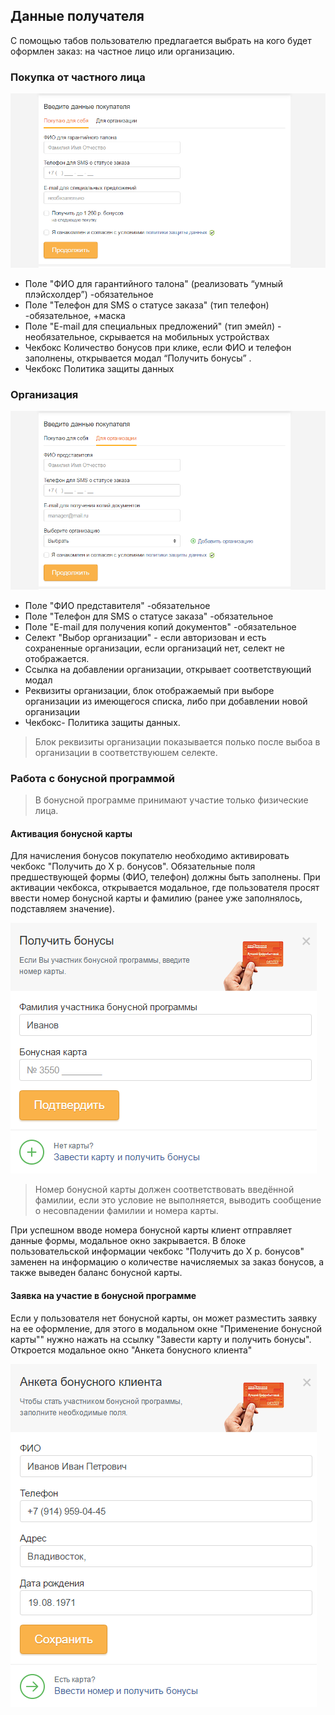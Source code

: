 ## Данные получателя

С помощью табов пользователю предлагается выбрать на кого будет оформлен заказ: на частное лицо или организацию.

### Покупка от частного лица

![Обычное состояние](../../__source/cart___user-info.png)

* Поле "ФИО для гарантийного талона" (реализовать “умный плэйсхолдер”) -обязательное
* Поле "Телефон для SMS о статусе заказа" (тип телефон) -обязательное, +маска
* Поле "E-mail для специальных предложений" (тип эмейл) - необязательное, скрывается на мобильных устройствах
* Чекбокс Количество бонусов при клике, если ФИО и телефон заполнены, открывается модал “Получить бонусы” .
* Чекбокс Политика защиты данных

### Организация

![Обычное состояние](../../__source/cart___user-info__company.png)

* Поле "ФИО представителя" -обязательное
* Поле "Телефон для SMS о статусе заказа" -обязательное
* Поле "E-mail для получения копий документов" -обязательное
* Селект "Выбор организации" - если авторизован и есть сохраненные организации, если организаций нет, селект не отображается.
* Ссылка на добавлении организации, открывает соответствующий модал
* Реквизиты организации, блок отображаемый при выборе организации из имеющегося списка, либо при добавлении новой организации
* Чекбокс- Политика защиты данных.

> Блок реквизиты организации показывается полько после выбоа в организации в соответствуюшем селекте. 

### Работа с бонусной программой

> В бонусной программе принимают участие только физические лица.

#### Активация бонусной карты

Для начисления бонусов покупателю необходимо активировать чекбокс "Получить до Х р. бонусов". Обязательные поля предшествующей формы (ФИО, телефон) должны быть заполнены. При активации чекбокса, открывается модальное, где пользователя просят ввести номер бонусной карты и фамилию (ранее уже заполнялось, подставляем значение).

![Обычное состояние](../../__source/cart___bonus__modal__card.png)

> Номер бонусной карты должен соответствовать введённой фамилии, если это условие не выполняется, выводить сообщение о несовпадении фамилии и номера карты. 

При успешном вводе номера бонусной карты клиент отправляет данные формы, модальное окно закрывается. В блоке пользовательской информации чекбокс "Получить до Х р. бонусов" заменен на информацию о количестве начисляемых за заказ бонусов, а также выведен баланс бонусной карты.


#### Заявка на участие в бонусной программе

Если у пользователя нет бонусной карты, он может разместить заявку на ее оформление, для этого в модальном окне "Применение бонусной карты"" нужно нажать на ссылку "Завести карту и получить бонусы". Откроется модальное окно "Анкета бонусного клиента"

![Обычное состояние](../../__source/cart___bonus__modal__new-card.png)


